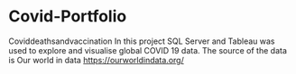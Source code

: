 # Covid-Portfolio
Coviddeathsandvaccination
In this project  SQL Server and Tableau  was used  to explore and visualise global COVID 19 data. 
The source of the data is Our world in data https://ourworldindata.org/
